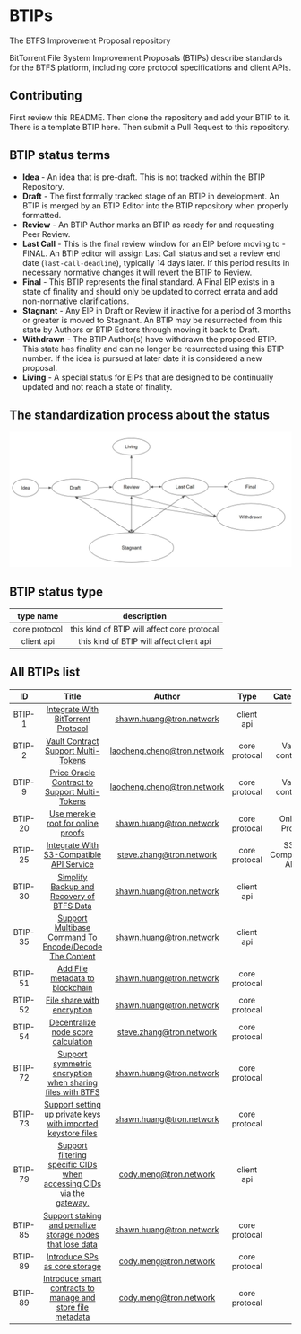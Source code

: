 # BTIPs

The BTFS Improvement Proposal repository

BitTorrent File System Improvement Proposals (BTIPs) describe standards for the BTFS platform, including core protocol specifications and client APIs.

## Contributing

First review this README. Then clone the repository and add your BTIP to it. There is a template BTIP here. Then submit a Pull Request to this repository.

## BTIP status terms

- **Idea** - An idea that is pre-draft. This is not tracked within the BTIP Repository.
- **Draft** - The first formally tracked stage of an BTIP in development. An BTIP is merged by an BTIP Editor into the BTIP repository when properly formatted.
- **Review** - An BTIP Author marks an BTIP as ready for and requesting Peer Review.
- **Last Call** - This is the final review window for an EIP before moving to - FINAL. An BTIP editor will assign Last Call status and set a review end date (`last-call-deadline`), typically 14 days later. If this period results in necessary normative changes it will revert the BTIP to Review.
- **Final** - This BTIP represents the final standard. A Final EIP exists in a state of finality and should only be updated to correct errata and add non-normative clarifications.
- **Stagnant** - Any EIP in Draft or Review if inactive for a period of 3 months or greater is moved to Stagnant. An BTIP may be resurrected from this state by Authors or BTIP Editors through moving it back to Draft.
- **Withdrawn** - The BTIP Author(s) have withdrawn the proposed BTIP. This state has finality and can no longer be resurrected using this BTIP number. If the idea is pursued at later date it is considered a new proposal.
- **Living** - A special status for EIPs that are designed to be continually updated and not reach a state of finality.

## The standardization process about the status

![This is the process about the status](BTIP-process-update.jpeg)

## BTIP status type

|   type name   |                 description                 |
| :-----------: | :-----------------------------------------: |
| core protocol | this kind of BTIP will affect core protocal |
|  client api   |  this kind of BTIP will affect client api   |

## All BTIPs list

|   ID    |                                          Title                                           |            Author             |     Type      |     Category      | Status |
| :-----: | :--------------------------------------------------------------------------------------: | :---------------------------: | :-----------: | :---------------: | :----: |
| BTIP-1  |                  [Integrate With BitTorrent Protocol](BTIPS/BTIP-1.md)                   |  <shawn.huang@tron.network>   |  client api   |                   | Living |
| BTIP-2  |                  [Vault Contract Support Multi-Tokens](BTIPS/BTIP-2.md)                  | <laocheng.cheng@tron.network> | core protocal |  Vault contract   | Final  |
| BTIP-9  |             [Price Oracle Contract to Support Multi-Tokens](BTIPS/BTIP-9.md)             | <laocheng.cheng@tron.network> | core protocal |  Vault contract   | Final  |
| BTIP-20 |                  [Use merekle root for online proofs](BTIPS/BTIP-20.md)                  |  <shawn.huang@tron.network>   | core protocal |   Online Proof    | Final  |
| BTIP-25 |               [Integrate With S3-Compatible API Service](BTIPS/BTIP-25.md)               |  <steve.zhang@tron.network>   | core protocal | S3-Compatible API | Living |
| BTIP-30 |              [Simplify Backup and Recovery of BTFS Data](BTIPS/BTIP-30.md)               |  <shawn.huang@tron.network>   |  client api   |                   | Final  |
| BTIP-35 |        [Support Multibase Command To Encode/Decode The Content](BTIPS/BTIP-35.md)        |  <shawn.huang@tron.network>   |  client api   |                   | Final  |
| BTIP-51 |                   [Add File metadata to blockchain](BTIPS/BTIP-51.md)                    |  <shawn.huang@tron.network>   | core protocal |                   | Final  |
| BTIP-52 |                      [File share with encryption](BTIPS/BTIP-52.md)                      |  <shawn.huang@tron.network>   | core protocal |                   | Final  |
| BTIP-54 |                 [Decentralize node score calculation](BTIPS/BTIP-54.md)                  |  <steve.zhang@tron.network>   | core protocal |                   | Draft  |
| BTIP-72 |      [Support symmetric encryption when sharing files with BTFS](BTIPS/BTIP-72.md)       |  <shawn.huang@tron.network>   | core protocal |                   | Final  |
| BTIP-73 |     [Support setting up private keys with imported keystore files](BTIPS/BTIP-73.md)     |  <shawn.huang@tron.network>   | core protocal |                   | Final  |
| BTIP-79 | [Support filtering specific CIDs when accessing CIDs via the gateway.](BTIPS/BTIP-79.md) |   <cody.meng@tron.network>    |  client api   |                   | Final  |
| BTIP-85 |      [Support staking and penalize storage nodes that lose data](BTIPS/BTIP-85.md)       |  <shawn.huang@tron.network>   | core protocal |                   | Draft  |
| BTIP-89 |                    [Introduce SPs as core storage](BTIPS/BTIP-89.md)                     |   <cody.meng@tron.network>    | core protocal |                   |  Idea  |
| BTIP-89 |     [Introduce smart contracts to manage and store file metadata](BTIPS/BTIP-90.md)      |   <cody.meng@tron.network>    | core protocal |                   |  Idea  |
